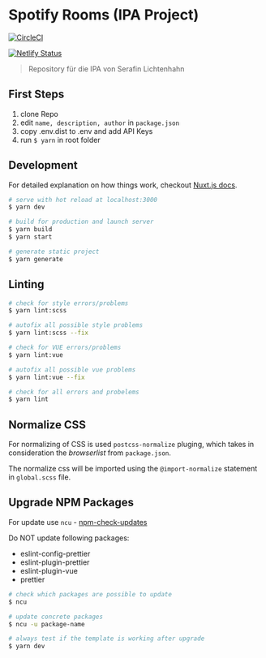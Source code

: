 # Spotify Rooms (IPA Project)

[![CircleCI](https://circleci.com/gh/seralichtenhahn/spotify-rooms.svg?style=svg)](https://circleci.com/gh/seralichtenhahn/spotify-rooms)

[![Netlify Status](https://api.netlify.com/api/v1/badges/597ea606-1b7b-4320-b5b8-5e4fecd2bdca/deploy-status)](https://app.netlify.com/sites/spotify-rooms/deploys)

> Repository für die IPA von Serafin Lichtenhahn 

## First Steps

1. clone Repo
2. edit `name, description, author` in `package.json`
3. copy .env.dist to .env and add API Keys
4. run `$ yarn` in root folder


## Development

For detailed explanation on how things work, checkout [Nuxt.js docs](https://nuxtjs.org).

``` bash
# serve with hot reload at localhost:3000
$ yarn dev

# build for production and launch server
$ yarn build
$ yarn start

# generate static project
$ yarn generate
```

## Linting

``` bash
# check for style errors/problems
$ yarn lint:scss

# autofix all possible style problems
$ yarn lint:scss --fix

# check for VUE errors/problems
$ yarn lint:vue

# autofix all possible vue problems
$ yarn lint:vue --fix

# check for all errors and probelems
$ yarn lint
```

## Normalize CSS

For normalizing of CSS is used `postcss-normalize` pluging, which takes in consideration the *browserlist* from `package.json`.

The normalize css will be imported using the `@import-normalize` statement in `global.scss` file.


## Upgrade NPM Packages

For update use `ncu` - [npm-check-updates](https://www.npmjs.com/package/npm-check-updates)

Do NOT update following packages: 

- eslint-config-prettier
- eslint-plugin-prettier
- eslint-plugin-vue
- prettier

``` bash
# check which packages are possible to update
$ ncu

# update concrete packages
$ ncu -u package-name

# always test if the template is working after upgrade
$ yarn dev
```
